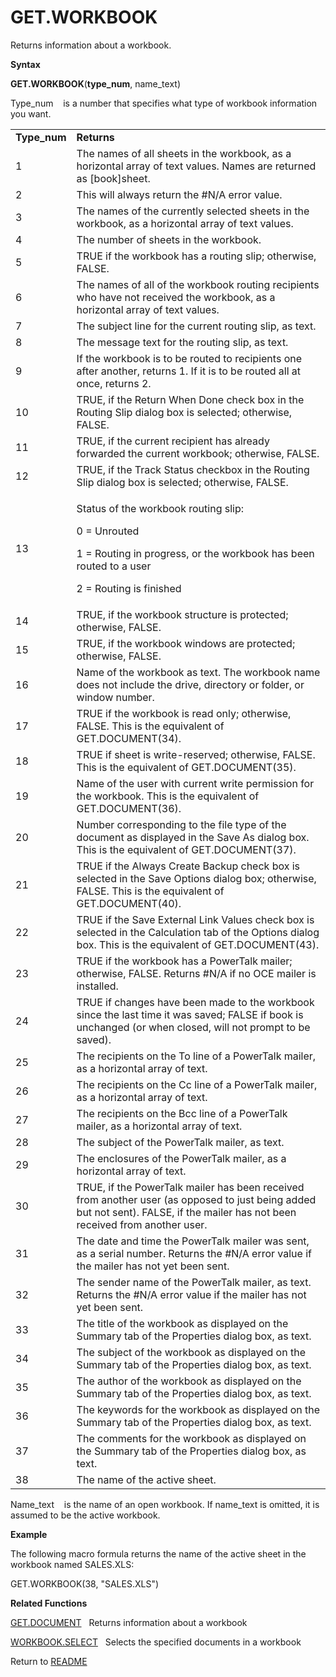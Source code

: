 # GET.WORKBOOK

Returns information about a workbook.

**Syntax**

**GET.WORKBOOK**(**type\_num**, name\_text)

Type\_num&nbsp;&nbsp;&nbsp;&nbsp;is a number that specifies what type of
workbook information you want.

<table>
<tbody>
<tr class="odd">
<td><strong>Type_num</strong></td>
<td><strong>Returns</strong></td>
</tr>
<tr class="even">
<td>1</td>
<td>The names of all sheets in the workbook, as a horizontal array of text values. Names are returned as [book]sheet.</td>
</tr>
<tr class="odd">
<td>2</td>
<td>This will always return the #N/A error value.</td>
</tr>
<tr class="even">
<td>3</td>
<td>The names of the currently selected sheets in the workbook, as a horizontal array of text values.</td>
</tr>
<tr class="odd">
<td>4</td>
<td>The number of sheets in the workbook.</td>
</tr>
<tr class="even">
<td>5</td>
<td>TRUE if the workbook has a routing slip; otherwise, FALSE.</td>
</tr>
<tr class="odd">
<td>6</td>
<td>The names of all of the workbook routing recipients who have not received the workbook, as a horizontal array of text values.</td>
</tr>
<tr class="even">
<td>7</td>
<td>The subject line for the current routing slip, as text.</td>
</tr>
<tr class="odd">
<td>8</td>
<td>The message text for the routing slip, as text.</td>
</tr>
<tr class="even">
<td>9</td>
<td>If the workbook is to be routed to recipients one after another, returns 1. If it is to be routed all at once, returns 2.</td>
</tr>
<tr class="odd">
<td>10</td>
<td>TRUE, if the Return When Done check box in the Routing Slip dialog box is selected; otherwise, FALSE.</td>
</tr>
<tr class="even">
<td>11</td>
<td>TRUE, if the current recipient has already forwarded the current workbook; otherwise, FALSE.</td>
</tr>
<tr class="odd">
<td>12</td>
<td>TRUE, if the Track Status checkbox in the Routing Slip dialog box is selected; otherwise, FALSE.</td>
</tr>
<tr class="even">
<td>13</td>
<td><p>Status of the workbook routing slip:</p>
<p>0 = Unrouted</p>
<p>1 = Routing in progress, or the workbook has been routed to a user</p>
<p>2 = Routing is finished</p></td>
</tr>
<tr class="odd">
<td>14</td>
<td>TRUE, if the workbook structure is protected; otherwise, FALSE.</td>
</tr>
<tr class="even">
<td>15</td>
<td>TRUE, if the workbook windows are protected; otherwise, FALSE.</td>
</tr>
<tr class="odd">
<td>16</td>
<td>Name of the workbook as text. The workbook name does not include the drive, directory or folder, or window number.</td>
</tr>
<tr class="even">
<td>17</td>
<td>TRUE if the workbook is read only; otherwise, FALSE. This is the equivalent of GET.DOCUMENT(34).</td>
</tr>
<tr class="odd">
<td>18</td>
<td>TRUE if sheet is write-reserved; otherwise, FALSE. This is the equivalent of GET.DOCUMENT(35).</td>
</tr>
<tr class="even">
<td>19</td>
<td>Name of the user with current write permission for the workbook. This is the equivalent of GET.DOCUMENT(36).</td>
</tr>
<tr class="odd">
<td>20</td>
<td>Number corresponding to the file type of the document as displayed in the Save As dialog box. This is the equivalent of GET.DOCUMENT(37).</td>
</tr>
<tr class="even">
<td>21</td>
<td>TRUE if the Always Create Backup check box is selected in the Save Options dialog box; otherwise, FALSE. This is the equivalent of GET.DOCUMENT(40).</td>
</tr>
<tr class="odd">
<td>22</td>
<td>TRUE if the Save External Link Values check box is selected in the Calculation tab of the Options dialog box. This is the equivalent of GET.DOCUMENT(43).</td>
</tr>
<tr class="even">
<td>23</td>
<td>TRUE if the workbook has a PowerTalk mailer; otherwise, FALSE. Returns #N/A if no OCE mailer is installed.</td>
</tr>
<tr class="odd">
<td>24</td>
<td>TRUE if changes have been made to the workbook since the last time it was saved; FALSE if book is unchanged (or when closed, will not prompt to be saved).</td>
</tr>
<tr class="even">
<td>25</td>
<td>The recipients on the To line of a PowerTalk mailer, as a horizontal array of text.</td>
</tr>
<tr class="odd">
<td>26</td>
<td>The recipients on the Cc line of a PowerTalk mailer, as a horizontal array of text.</td>
</tr>
<tr class="even">
<td>27</td>
<td>The recipients on the Bcc line of a PowerTalk mailer, as a horizontal array of text.</td>
</tr>
<tr class="odd">
<td>28</td>
<td>The subject of the PowerTalk mailer, as text.</td>
</tr>
<tr class="even">
<td>29</td>
<td>The enclosures of the PowerTalk mailer, as a horizontal array of text.</td>
</tr>
<tr class="odd">
<td>30</td>
<td>TRUE, if the PowerTalk mailer has been received from another user (as opposed to just being added but not sent). FALSE, if the mailer has not been received from another user.</td>
</tr>
<tr class="even">
<td>31</td>
<td>The date and time the PowerTalk mailer was sent, as a serial number. Returns the #N/A error value if the mailer has not yet been sent.</td>
</tr>
<tr class="odd">
<td>32</td>
<td>The sender name of the PowerTalk mailer, as text. Returns the #N/A error value if the mailer has not yet been sent.</td>
</tr>
<tr class="even">
<td>33</td>
<td>The title of the workbook as displayed on the Summary tab of the Properties dialog box, as text.</td>
</tr>
<tr class="odd">
<td>34</td>
<td>The subject of the workbook as displayed on the Summary tab of the Properties dialog box, as text.</td>
</tr>
<tr class="even">
<td>35</td>
<td>The author of the workbook as displayed on the Summary tab of the Properties dialog box, as text.</td>
</tr>
<tr class="odd">
<td>36</td>
<td>The keywords for the workbook as displayed on the Summary tab of the Properties dialog box, as text.</td>
</tr>
<tr class="even">
<td>37</td>
<td>The comments for the workbook as displayed on the Summary tab of the Properties dialog box, as text.</td>
</tr>
<tr class="odd">
<td>38</td>
<td>The name of the active sheet.</td>
</tr>
</tbody>
</table>

Name\_text&nbsp;&nbsp;&nbsp;&nbsp;is the name of an open workbook. If
name\_text is omitted, it is assumed to be the active workbook.

**Example**

The following macro formula returns the name of the active sheet in the
workbook named SALES.XLS:

GET.WORKBOOK(38, "SALES.XLS")

**Related Functions**

[GET.DOCUMENT](GET.DOCUMENT.md)&nbsp;&nbsp;&nbsp;Returns information about a workbook

[WORKBOOK.SELECT](WORKBOOK.SELECT.md)&nbsp;&nbsp;&nbsp;Selects the specified documents in a
workbook



Return to [README](README.md)

